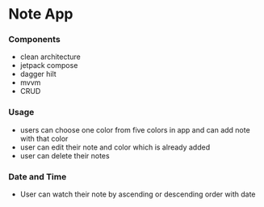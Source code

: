 # Note App

### Components
- clean architecture
- jetpack compose
- dagger hilt
- mvvm
- CRUD

### Usage
- users can choose one color from five colors in app and can add note with that color
- user can edit their note and color which is already added
- user can delete their notes

### Date and Time
- User can watch their note by ascending or descending order with date
